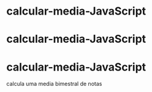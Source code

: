 ﻿# calcular-media-JavaScript
# calcular-media-JavaScript
# calcular-media-JavaScript
calcula  uma media bimestral de notas
